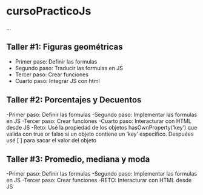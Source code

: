# cursoPracticoJs

...

## Taller #1: Figuras geométricas

- Primer paso: Definir las formulas
- Segundo paso: Traducir las formulas en JS
- Tercer paso: Crear funciones
- Cuarto paso: Integrar JS con html


## Taller #2: Porcentajes y Decuentos
-Primer paso: Definir las formulas
-Segundo paso: Implementar las formulas en JS
-Tercer paso: Crear funciones
-Cuarto paso: Interacturar con HTML desde JS
-Reto: Usé la propiedad de los objetos hasOwnProperty(‘key’) que valida con true or false si un objeto contiene un ‘key’ específico. Despuées usé [ ] para sacar el valor del objeto

## Taller #3: Promedio, mediana y moda
-Primer paso: Definir las formulas
-Segundo paso: Implementar las formulas en JS
-Tercer paso: Crear funciones
-RETO: Interacturar con HTML desde JS

